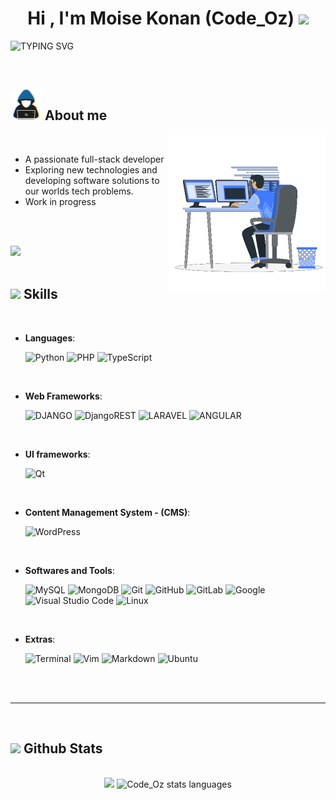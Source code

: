 <h1 align="center"><b>Hi , I'm Moise Konan (Code_Oz) </b><img src="https://media.giphy.com/media/hvRJCLFzcasrR4ia7z/giphy.gif" width="35"></h1>

![TYPING SVG](https://readme-typing-svg.herokuapp.com?font=Fira+Code&pause=1000&color=777ffe&center=true&vCenter=true&width=435&lines=As-sal%C4%81mu+alaykum;Welcome+to+my+github+;full-stack+web+and+mobile+developper;Active+learner+%2F+researcher)

<br>

## <picture><img src = "./assets/about_me.gif" width = 50px></picture> **About me**

<picture> <img align="right" src="./assets/Right_Side.gif" width = 250px></picture>

<br>

- A passionate full-stack developer
- Exploring new technologies and developing software solutions to our worlds tech problems.
- Work in progress

<br><br>

<img src="https://user-images.githubusercontent.com/73097560/115834477-dbab4500-a447-11eb-908a-139a6edaec5c.gif"><br><br>

## <img src="https://media2.giphy.com/media/QssGEmpkyEOhBCb7e1/giphy.gif?cid=ecf05e47a0n3gi1bfqntqmob8g9aid1oyj2wr3ds3mg700bl&rid=giphy.gif" width ="25"><b> Skills</b>

<br>

<p align="center">

- **Languages**:
  <br />

  ![Python](https://img.shields.io/badge/Python-14354C?style=for-the-badge&logo=python&logoColor=white)
  ![PHP](https://img.shields.io/badge/php-%23777BB4.svg?style=for-the-badge&logo=php&logoColor=white)
  ![TypeScript](https://img.shields.io/badge/typescript-%23007ACC.svg?style=for-the-badge&logo=typescript&logoColor=white)

<br>   
    
- **Web Frameworks**:

    ![DJANGO](https://img.shields.io/badge/Django-092E20?style=for-the-badge&logo=django&logoColor=white)
    ![DjangoREST](https://img.shields.io/badge/DJANGO-REST-ff1709?style=for-the-badge&logo=django&logoColor=white&color=00DC82&labelColor=gray)
    ![LARAVEL](https://img.shields.io/badge/Laravel-FF2D20?style=for-the-badge&logo=laravel&logoColor=white)
    ![ANGULAR](https://img.shields.io/badge/Angular-DD0031?style=for-the-badge&logo=angular&logoColor=white)

<br>

<!-- - **Mobile Frameworks**:

  ![React Native](https://img.shields.io/badge/react_native-%2320232a.svg?style=for-the-badge&logo=react&logoColor=%2361DAFB)
  <!-- ![Expo](https://img.shields.io/badge/expo-1C1E24?style=for-the-badge&logo=expo&logoColor=#D04A37) 

  <br> -->

- **UI frameworks**:

  ![Qt](https://img.shields.io/badge/Qt-%23217346.svg?style=for-the-badge&logo=Qt&logoColor=white)

<br>

- **Content Management System - (CMS)**:

  ![WordPress](https://img.shields.io/badge/WordPress-%23117AC9.svg?style=for-the-badge&logo=WordPress&logoColor=white)

<br>

- **Softwares and Tools**:

  ![MySQL](https://img.shields.io/badge/mysql-%2300f.svg?style=for-the-badge&logo=mysql&logoColor=white)
  ![MongoDB](https://img.shields.io/badge/MongoDB-%234ea94b.svg?style=for-the-badge&logo=mongodb&logoColor=white)
  ![Git](https://img.shields.io/badge/git-%23F05033.svg?style=for-the-badge&logo=git&logoColor=white)
  ![GitHub](https://img.shields.io/badge/github-%23121011.svg?style=for-the-badge&logo=github&logoColor=white)
  ![GitLab](https://img.shields.io/badge/gitlab-%23181717.svg?style=for-the-badge&logo=gitlab&logoColor=white)
  ![Google](https://img.shields.io/badge/google-%234285F4.svg?style=for-the-badge&logo=google&logoColor=white)
  ![Visual Studio Code](https://img.shields.io/badge/Visual%20Studio%20Code-0078d7.svg?style=for-the-badge&logo=visual-studio-code&logoColor=white)
  ![Linux](https://img.shields.io/badge/Linux-FCC624?style=for-the-badge&logo=linux&logoColor=black)

<br>

- **Extras**:

  ![Terminal](https://img.shields.io/badge/Terminal-%23054020?style=for-the-badge&logo=gnu-bash&logoColor=white)
  ![Vim](https://img.shields.io/badge/VIM-%2311AB00.svg?style=for-the-badge&logo=vim&logoColor=white)
  ![Markdown](https://img.shields.io/badge/markdown-%23000000.svg?style=for-the-badge&logo=markdown&logoColor=white)
  ![Ubuntu](https://img.shields.io/badge/Ubuntu-E95420?style=for-the-badge&logo=ubuntu&logoColor=white)

</p>

<br>
<br>

---

<br>

## <img src="https://media.giphy.com/media/iY8CRBdQXODJSCERIr/giphy.gif" width="35"><b> Github Stats </b>

<br>

<div align="center" >

  <img src="https://github-readme-stats.vercel.app/api?username=Code_Oz&include_all_commits=true&count_private=true&show_icons=true&line_height=20&title_color=7A7ADB&icon_color=2234AE&text_color=D3D3D3&bg_color=0,000000,130F40" width="400"/>

<img src="https://github-readme-stats.vercel.app/api/top-langs?username=Code_Oz&show_icons=true&locale=en&exclude_repo=nan.ci,naniens,e-store,pyshop&langs_count=8&layout=compact&line_height=20&title_color=7A7ADB&icon_color=2234AE&text_color=D3D3D3&bg_color=0,000000,130F40" width="350"  alt="Code_Oz stats languages"/>

</div>

<!---
iamMAHAM/iamMAHAM is a ✨ special ✨ repository because its `README.md` (this file) appears on your GitHub profile.
You can click the Preview link to take a look at your changes.
--->
